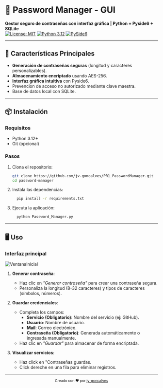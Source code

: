 # 🔐 Password Manager - GUI

**Gestor seguro de contraseñas con interfaz gráfica | Python + Pyside6 + SQLite**  
[![License: MIT](https://img.shields.io/badge/License-MIT-blue.svg)](https://opensource.org/licenses/MIT)
[![Python 3.12](https://img.shields.io/badge/Python-3.12-blue?logo=python&logoColor=white)](https://www.python.org)
[![PySide6](https://img.shields.io/badge/PySide6-6-41CD52?logo=qt&logoColor=white)](https://www.qt.io/qt-for-python)

---

## 🚀 Características Principales
- **Generación de contraseñas seguras** (longitud y caracteres personalizables).
- **Almacenamiento encriptado** usando AES-256.
- **Interfaz gráfica intuitiva** con Pyside6.
- Prevencion de acceso no autorizado mediante clave maestra.
- Base de datos local con SQLite.

---

## 📦 Instalación

### Requisitos
- Python 3.12+
- Git (opcional)

### Pasos
1. Clona el repositorio:
   ```bash
   git clone https://github.com/jv-goncalves/PR1_PasswordManager.git
   cd password-manager
2. Instala las dependencias:
   ```bash
     pip install -r requirements.txt
3. Ejecuta la aplicación:
   ```bash
     python Password_Manager.py

---

## 🖥 **Uso**  
### **Interfaz principal**  
![VentanaInicial](https://github.com/user-attachments/assets/6aa8e92e-556d-4fbe-8ba2-e96c3378bb7a)

1. **Generar contraseña**:  
   - Haz clic en *"Generar contraseña"* para crear una contraseña segura.  
   - Personaliza la longitud (8-32 caracteres) y tipos de caracteres (símbolos, números).  

2. **Guardar credenciales**:  
   - Completa los campos:  
     - **Servicio** **(Obligatorio)**: Nombre del servicio (ej: GitHub).  
     - **Usuario**: Nombre de usuario.  
     - **Mail**: Correo electrónico.
     - **Contraseña** **(Obligatorio)**: Generada automáticamente o ingresada manualmente.  
   - Haz clic en *"Guardar"* para almacenar de forma encriptada.  

3. **Visualizar servicios**:  
   - Haz click en "Contraseñas guardas.  
   - Click dereche en una fila para eliminar registros.  

---

<div align="center"> <sub>Creado con ❤️ por <a href="https://github.com/jv-goncalves">jv-goncalves</a></sub> </div>
